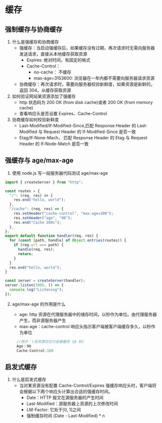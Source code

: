 # 缓存

## 强制缓存与协商缓存

1. 什么是强缓存和协商缓存
   - 强缓存：当启动强缓存后，如果缓存没有过期，再次请求时无需向服务器发送请求，直接从本地缓存获取资源
     - Expires: 绝对时间，有固定的格式
     - Cache-Control：
       - no-cache： 不缓存
       - max-age=3153600: 浏览器在一年内都不需要向服务器请求资源
   - 协商缓存：再次请求时，需要向服务器校验新鲜度，如果资源是新鲜的，返回 304，从缓存获取资源
2. 如何验证网站某资源添加了强缓存
   - http 状态码为 200 OK (from disk cache)或者 200 OK (from memory cache)
   - 查看响应头是否设置 Expires、Cache-Control
3. 协商缓存如何校验新鲜度
   - Last-Modified/If-Modified-Since,匹配 Response Header 的 Last-Modified 与 Request Header 的 If-Modified-Since 是否一致
   - Etag/If-None-Mach， 匹配 Response Header 的 Etag 与 Request Header 的 If-Node-Match 是否一致

## 强缓存与 age/max-age

1. 使用 node.js 写一段服务器代码测试 age/max-age

```javascript
import { createServer } from "http";

const routes = {
  "/": (req, res) => {
    res.end("hello, world");
  },
  "/cache": (req, res) => {
    res.setHeader("cache-control", "max-age=100");
    res.setHeader("age", "90");
    res.end("Cache 100s");
  },
};
export default function handler(req, res) {
  for (const [path, handle] of Object.entries(routes)) {
    if (req.url === path) {
      handle(req, res);
      return;
    }
  }
  res.end("hello, world");
}

const server = createServer(handler);
server.listen(3005, () => {
  console.log("Listening");
});
```

2. age/max-age 的作用是什么

   - age: http 资源在代理服务器中的储存时间，以秒作为单位。由代理服务器产生，而非源服务器产生
   - max-age：cache-control 响应头指示客户端被客户端缓存多久，以秒作为单位

   ```javascript
     //例子：(该资源仅仅只会被缓存 10 秒)
     Age：90
     Cache-Control:100
   ```

## 启发式缓存

1. 什么是启发式缓存
   - 当对某资源没有配置 Cache-Control/Expires 强缓存响应头时，客户端将会根据以下两个响应头计算出合适的强缓存时间。
     - Date：HTTP 报文在源服务器的产生时间
     - Last-Modified：源服务器上资源的上次修改时间
     - LM-Factor: 它处于[0, 1]之间
     - 强制缓存时间 (Date - Last-Modified) \* n
